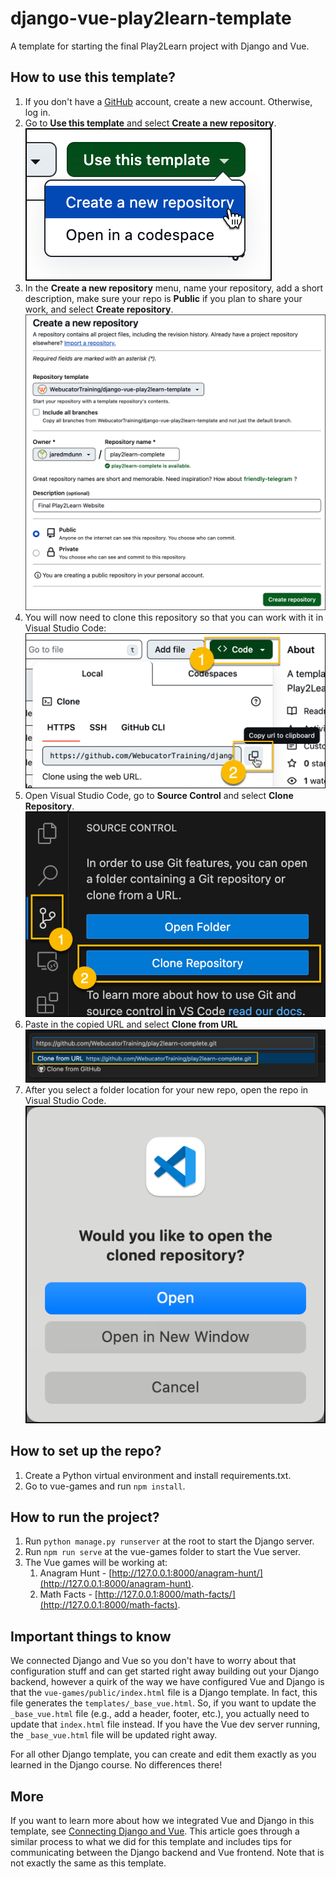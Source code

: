 # django-vue-play2learn-template
A template for starting the final Play2Learn project with Django and Vue.

## How to use this template?
1. If you don't have a [GitHub](https://github.com/) account, create a new account. Otherwise, log in. 
2. Go to **Use this template** and select **Create a new repository**. 
![use template](static/read-me-images/use-template.png)
3. In the **Create a new repository** menu, name your repository, add a short description, make sure your repo is **Public** if you plan to share your work, and select **Create repository**.
![create repo](static/read-me-images/create-repo.png)
4. You will now need to clone this repository so that you can work with it in Visual Studio Code:
![clone repo](static/read-me-images/clone-repo.png)
5. Open Visual Studio Code, go to **Source Control** and select **Clone Repository**.
![vs-code-clone](static/read-me-images/vs-code-clone.png)
6. Paste in the copied URL and select **Clone from URL**
![clone from url](static/read-me-images/clone-from-url.png)
7. After you select a folder location for your new repo, open the repo in Visual Studio Code.
![open repo](static/read-me-images/open-repo.png)

## How to set up the repo?
1. Create a Python virtual environment and install requirements.txt.
2. Go to vue-games and run `npm install`.

## How to run the project?
1. Run `python manage.py runserver` at the root to start the Django server.
2. Run `npm run serve` at the vue-games folder to start the Vue server.
3. The Vue games will be working at:
    1. Anagram Hunt - [http://127.0.0.1:8000/anagram-hunt/](http://127.0.0.1:8000/anagram-hunt).
    2. Math Facts - [http://127.0.0.1:8000/math-facts/](http://127.0.0.1:8000/math-facts).
  
## Important things to know
We connected Django and Vue so you don't have to worry about that configuration stuff and can get started right
away building out your Django backend, however a quirk of the way we have configured Vue and Django is that the
`vue-games/public/index.html` file is a Django template. In fact, this file generates the `templates/_base_vue.html`.
So, if you want to update the `_base_vue.html` file (e.g., add a header, footer, etc.), you actually need to update that
`index.html` file instead. If you have the Vue dev server running, the `_base_vue.html` file will be updated right away.

For all other Django template, you can create and edit them exactly as you learned in the Django course. No differences there!

## More
If you want to learn more about how we integrated Vue and Django in this template, see [Connecting Django and Vue](https://www.webucator.com/article/connecting-django-and-vue/). This article goes through a similar process to what we did for this template and includes tips for communicating between the Django backend and Vue frontend. Note that is not exactly the same as this template.
